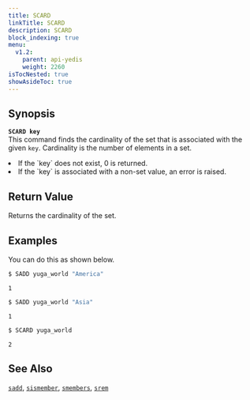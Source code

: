 ```yaml
---
title: SCARD
linkTitle: SCARD
description: SCARD
block_indexing: true
menu:
  v1.2:
    parent: api-yedis
    weight: 2260
isTocNested: true
showAsideToc: true
---
```


## Synopsis
<b>`SCARD key`</b><br>
This command finds the cardinality of the set that is associated with the given `key`. Cardinality is the number of elements in a set.
<li>If the `key` does not exist, 0 is returned.</li>
<li>If the `key` is associated with a non-set value, an error is raised.</li>

## Return Value
Returns the cardinality of the set.

## Examples

You can do this as shown below.

```sh
$ SADD yuga_world "America"
```

```
1
```

```sh
$ SADD yuga_world "Asia"
```

```
1
```

```sh
$ SCARD yuga_world
```

```
2
```

## See Also
[`sadd`](../sadd/), [`sismember`](../sismember/), [`smembers`](../smembers/), [`srem`](../srem/)
